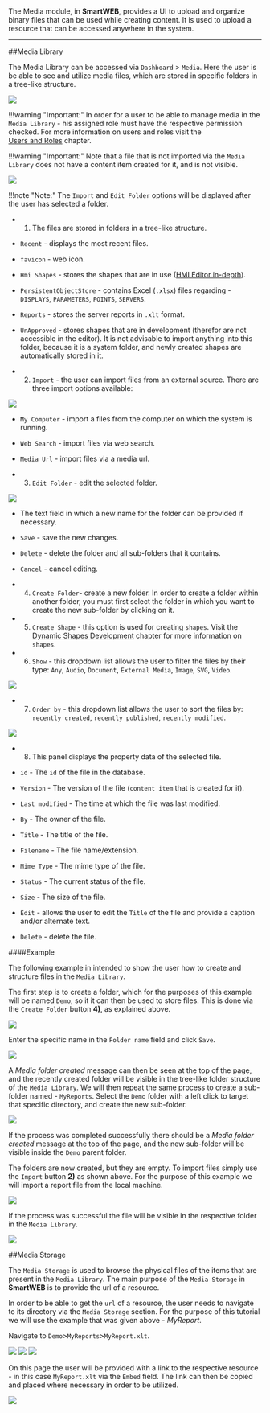 #
The Media module, in **SmartWEB**, provides a UI to upload and organize binary files that can be used while creating content. It is used to upload a resource that can be accessed anywhere in the system. 

---

##Media Library

The Media Library can be accessed via `Dashboard` > `Media`. Here the user is be able to see and utilize media files, which are stored in specific folders in a tree-like structure. 

![](./media/manage-files-and-media/Screenshot_1.png)

!!!warning "Important:"
     In order for a user to be able to manage media in the `Media Library` - his assigned role must have the respective permission checked. For more information on users and roles visit the  
     [Users and Roles](../users-and-roles) chapter.

!!!warning "Important:"
     Note that a file that is not imported via the `Media Library` does not have a content item created for it, and is not visible.


![](./media/manage-files-and-media/Screenshot_16.png)


!!!note "Note:"
      The `Import` and `Edit Folder` options will be displayed after the user has selected a folder.

* 1) The files are stored in folders in a tree-like structure. 
* `Recent` - displays the most recent files.
* `favicon` - web icon.
* `Hmi Shapes` -  stores the shapes that are in use ([HMI Editor in-depth](../hmi-editor-in-depth)).
* `PersistentObjectStore` - contains Excel (`.xlsx`) files regarding - `DISPLAYS`, `PARAMETERS`, `POINTS`, `SERVERS`.
* `Reports` - stores the server reports in `.xlt` format.
* `UnApproved` - stores shapes that are in development (therefor are not accessible in the editor). It is not advisable to import anything into this folder, because it is a system folder, and newly created shapes are automatically stored in it.

* 2) `Import` - the user can import files from an external source. There are three import options available:

![](./media/manage-files-and-media/Screenshot_18.png)

*  `My Computer` - import a files from the computer on which the system is running.
*  `Web Search` - import files via web search.
*  `Media Url` - import files via a media url.

* 3) `Edit Folder` - edit the selected folder.

![](./media/manage-files-and-media/Screenshot_4.png)

* The text field in which a new name for the folder can be provided if necessary.
* `Save` - save the new changes.
* `Delete` - delete the folder and all sub-folders that it contains. 
* `Cancel` - cancel editing. 

* 4) `Create Folder`- create a new folder. In order to create a folder within another folder, you must first select the folder in which you want to create the new sub-folder by clicking on it.

* 5) `Create Shape` - this option is used for creating `shapes`. Visit the [Dynamic Shapes Development](../dynamic-shapes-development) chapter for more information on `shapes`. 

* 6) `Show` - this dropdown list allows the user to filter the files by their type: `Any`, `Audio`, `Document`, `External Media`, `Image`, `SVG`, `Video`.

![](./media/manage-files-and-media/Screenshot_5.png)

* 7) `Order by` - this dropdown list allows the user to sort the files by: `recently created`, `recently published`, `recently modified`.

![](./media/manage-files-and-media/Screenshot_6.png)

* 8) This panel displays the property data of the selected file.

*  `id` - The `id` of the file in the database.

*  `Version` - The version of the file (`content item` that is created for it).

*  `Last modified` - The time at which the file was last modified.

*  `By` - The owner of the file.

*  `Title` - The title of the file.

*  `Filename` - The file name/extension.

*  `Mime Type` - The mime type of the file.

*  `Status` - The current status of the file.

*  `Size` - The size of the file.

*  `Edit` - allows the user to edit the `Title` of the file and provide a caption and/or alternate text.

*  `Delete` - delete the file.

####Example

The following example in intended to show the user how to create and structure files in the `Media Library`.

The first step is to create a folder, which for the purposes of this example will be named `Demo`, so it it can then be used to store files. This is done via the `Create Folder` button **4)**, as explained above.

![](./media/manage-files-and-media/Screenshot_8.png)

Enter the specific name in the `Folder name` field and click `Save`.

![](./media/manage-files-and-media/Screenshot_9.png)

A *Media folder created* message can then be seen at the top of the page, and the recently created folder will be visible in the tree-like folder structure of the `Media Library`. We will then repeat the same process to create a sub-folder named - `MyReports`. Select the `Demo` folder with a left click to target that specific directory, and create the new sub-folder.

![](./media/manage-files-and-media/Screenshot_10.png)

If the process was completed successfully there should be a *Media folder created* message at the top of the page, and the new sub-folder will be visible inside the `Demo` parent folder.

The folders are now created, but they are empty. To import files simply use the `Import` button **2)** as shown above. For the purpose of this example we will import a report file from the local machine.

![](./media/manage-files-and-media/Screenshot_17.png)

If the process was successful the file will be visible in the respective folder in the `Media Library`.

![](./media/manage-files-and-media/Screenshot_19.png)

##Media Storage

The `Media Storage` is used to browse the physical files of the items that are present in the `Media Library`. The main purpose of the `Media Storage` in **SmartWEB** is to provide the url of a resource.

In order to be able to get the `url` of a resource, the user needs to navigate to its directory via the `Media Storage` section. For the purpose of this tutorial we will use the example that was given above - *MyReport*.

Navigate to `Demo`>`MyReports`>`MyReport.xlt`.

![](./media/manage-files-and-media/Screenshot_12.png)
![](./media/manage-files-and-media/Screenshot_13.png)
![](./media/manage-files-and-media/Screenshot_20.png)

On this page the user will be provided with a link to the respective resource - in this case `MyReport.xlt` via the `Embed` field. The link can then be copied and placed where necessary in order to be utilized.

![](./media/manage-files-and-media/Screenshot_21.png)